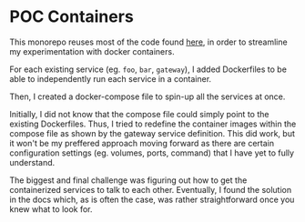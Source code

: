 # POC Containers

This monorepo reuses most of the code found [here](https://github.com/ermartinez13/poc-api-gateway), in order to streamline my experimentation with docker containers.

For each existing service (eg. `foo`, `bar`, `gateway`), I added Dockerfiles to be able to independently run each service in a container.

Then, I created a docker-compose file to spin-up all the services at once.

Initially, I did not know that the compose file could simply point to the existing Dockerfiles. Thus, I tried to redefine the container images within the compose file as shown by the gateway service definition. This did work, but it won't be my preffered approach moving forward as there are certain configuration settings (eg. volumes, ports, command) that I have yet to fully understand.

The biggest and final challenge was figuring out how to get the containerized services to talk to each other. Eventually, I found the solution in the docs which, as is often the case, was rather straightforward once you knew what to look for.
